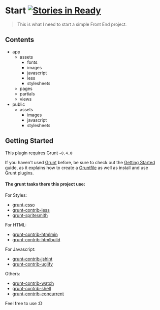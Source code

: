 # Start [![Stories in Ready](https://badge.waffle.io/gabrihellmateus/start.png?label=Ready)](https://waffle.io/gabrihellmateus/start)

> This is what I need to start a simple Front End project.

## Contents

- app
  - assets
      * fonts
      * images
      * javascript
      * less
      * stylesheets
  + pages
  + partials
  + views
- public
  - assets
      * images
      * javascript
      * stylesheets

## Getting Started
This plugin requires Grunt `~0.4.0`

If you haven't used [Grunt](http://gruntjs.com/) before, be sure to check out the [Getting Started](http://gruntjs.com/getting-started) guide, as it explains how to create a [Gruntfile](http://gruntjs.com/sample-gruntfile) as well as install and use Grunt plugins.

#### The grunt tasks there this project use:

For Styles:
   * [grunt-csso](https://github.com/t32k/grunt-csso)
   * [grunt-contrib-less](https://github.com/gruntjs/grunt-contrib-less)
   * [grunt-spritesmith](https://github.com/Ensighten/grunt-spritesmith)

For HTML:
   * [grunt-contrib-htmlmin](https://github.com/gruntjs/grunt-contrib-htmlmin)
   * [grunt-contrib-htmlbuild](https://github.com/spatools/grunt-html-build)

For Javascript:
   * [grunt-contrib-jshint](https://github.com/gruntjs/grunt-contrib-jshint)
   * [grunt-contrib-uglify](https://github.com/gruntjs/grunt-contrib-uglify)

Others:
   * [grunt-contrib-watch](https://github.com/gruntjs/grunt-contrib-watch)
   * [grunt-contrib-shell](https://github.com/sindresorhus/grunt-shell)
   * [grunt-contrib-concurrent](https://github.com/sindresorhus/grunt-concurrent)

Feel free to use :D
